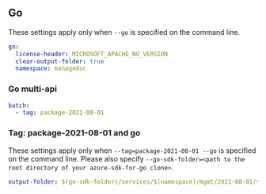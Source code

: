 ## Go

These settings apply only when `--go` is specified on the command line.

```yaml $(go)
go:
  license-header: MICROSOFT_APACHE_NO_VERSION
  clear-output-folder: true
  namespace: managedsc
```

### Go multi-api

``` yaml $(go) && $(multiapi)
batch:
  - tag: package-2021-08-01
```

### Tag: package-2021-08-01 and go

These settings apply only when `--tag=package-2021-08-01 --go` is specified on the command line.
Please also specify `--go-sdk-folder=<path to the root directory of your azure-sdk-for-go clone>`.

```yaml $(tag) == 'package-2021-08-01' && $(go)
output-folder: $(go-sdk-folder)/services/$(namespace)/mgmt/2021-08-01/$(namespace)
```
